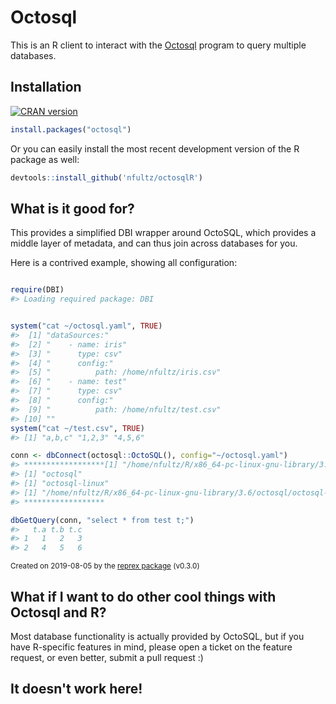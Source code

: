# Octosql

This is an R client to interact with the [Octosql](https://github.com/cube2222/octosql) program to query multiple databases.

## Installation

[![CRAN version](http://www.r-pkg.org/badges/version-ago/octosql)](https://cran.r-project.org/package=octosql)

```r
install.packages("octosql")
```

Or you can easily install the most recent development version of the R package as well:

```r
devtools::install_github('nfultz/octosqlR')
```

## What is it good for?

This provides a simplified DBI wrapper around OctoSQL, which provides
a middle layer of metadata, and can thus join across databases for you.


Here is a contrived example, showing all configuration:

``` r

require(DBI)
#> Loading required package: DBI


system("cat ~/octosql.yaml", TRUE)
#>  [1] "dataSources:"                         
#>  [2] "    - name: iris"                     
#>  [3] "      type: csv"                      
#>  [4] "      config:"                        
#>  [5] "          path: /home/nfultz/iris.csv"
#>  [6] "    - name: test"                     
#>  [7] "      type: csv"                      
#>  [8] "      config:"                        
#>  [9] "          path: /home/nfultz/test.csv"
#> [10] ""
system("cat ~/test.csv", TRUE)
#> [1] "a,b,c" "1,2,3" "4,5,6"

conn <- dbConnect(octosql::OctoSQL(), config="~/octosql.yaml")
#> ******************[1] "/home/nfultz/R/x86_64-pc-linux-gnu-library/3.6"
#> [1] "octosql"
#> [1] "octosql-linux"
#> [1] "/home/nfultz/R/x86_64-pc-linux-gnu-library/3.6/octosql/octosql-linux"
#> ******************

dbGetQuery(conn, "select * from test t;")
#>   t.a t.b t.c
#> 1   1   2   3
#> 2   4   5   6
```

<sup>Created on 2019-08-05 by the [reprex package](https://reprex.tidyverse.org) (v0.3.0)</sup>


## What if I want to do other cool things with Octosql and R?

Most database functionality is actually provided by OctoSQL, but if you have R-specific
features in mind, please open a ticket on the feature request, or even better, submit a pull request :)

## It doesn't work here!


